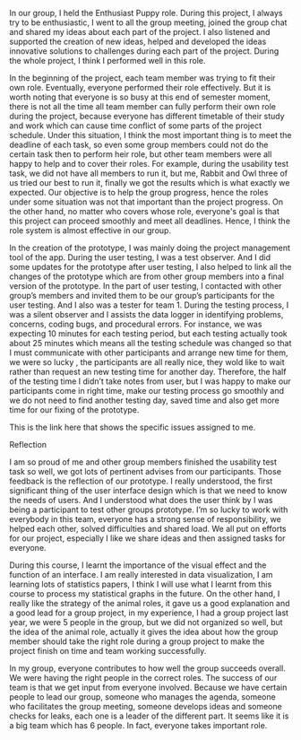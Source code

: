 In our group, I held the Enthusiast Puppy role. During this project, I always 
try to be enthusiastic, I went to all the group meeting, joined the group chat 
and shared my ideas about each part of the project. I also listened and 
supported the creation of new ideas, helped and developed the ideas innovative 
solutions to challenges during each part of the project. During the whole 
project, I think I performed well in this role.

In the beginning of the project, each team member was trying to fit their own 
role. Eventually, everyone performed their role effectively. But it is worth 
noting that everyone is so busy at this end of semester moment, there is not 
all the time all team member can fully perform their own role during the 
project, because everyone has different timetable of their study and work which 
can cause time conflict of some parts of the project schedule. Under this
situation, I think the most important thing is to meet the deadline of each 
task, so even some group members could not do the certain task then to perform 
heir role, but other team members were all happy to help and to cover their 
roles. For example, during the usability test task, we did not have all members 
to run it, but me, Rabbit and Owl three of us tried our best to run it, 
finally we got the results which is what exactly we expected. Our objective 
is to help the group progress, hence the roles under some situation was not
that important than the project progress. On the other hand, no matter who 
covers whose role, everyone's goal is that this project can proceed smoothly 
and meet all deadlines. Hence, I think the role system is almost effective in 
our group.

In the creation of the prototype, I was mainly doing the project management 
tool of the app. During the user testing, I was a test observer. And I did 
some updates for the prototype after user testing, I also helped to link all
the changes of the prototype which are from other group members into a final 
version of the prototype. In the part of user testing, I contacted with other 
group’s members and invited them to be our group’s participants for the user 
testing. And I also was a tester for team 1. During the testing process, I was 
a silent observer and I assists the data logger in identifying problems, 
concerns, coding bugs, and procedural errors. For instance, we was expecting 
10 minutes for each testing period, but each testing actually took about 25
minutes which means all the testing schedule was changed so that I must 
communicate with other participants and arrange  new time for them, we 
were so lucky , the participants are all really nice, they wold like to wait 
rather than request an new testing time for another day.  Therefore, the half
of the testing time I didn’t take notes from user, but I was happy to make our 
participants come in right time,  make our testing process go smoothly and we 
do not need to find another testing day, saved time and also get more time for
our fixing of the prototype.


This is the link here that shows the specific issues assigned to me.   


Reflection

I am so proud of me and other group members finished the usability test task 
so well, we got lots of pertinent advises from our participants. Those feedback 
is the reflection of our prototype. I really understood, the first significant 
thing of the user interface design which is that we need to know the needs of 
users. And I understood what does the user think by I was being a participant 
to test other groups prototype. I’m so lucky to work with everybody in this
team, everyone has a strong sense of responsibility, we helped each other, 
solved difficulties and shared load. We all put on efforts for our project, 
especially I like we share ideas and then assigned tasks for everyone.

During this course, I learnt the importance of the visual effect and the
function of an interface. I am really interested in data visualization, 
I am learning lots of statistics papers, I think I will use what I learnt 
from this course to process my statistical graphs in the future. On the 
other hand, I really like the strategy of the animal roles, it gave us a 
good explanation and a good lead for a group project, in my experience, I had 
a group project last year, we were 5 people in the group, but we did not 
organized so well, but the idea of the animal role, actually it gives the 
idea about how the group member should take the right role during a group
project to make the project finish on time and team working successfully. 

In my group, everyone contributes to how well the group succeeds overall. 
We were having the right people in the correct roles. The success of our team 
is that we get input from everyone involved. Because we have certain people to
lead our group, someone who manages the agenda, someone who facilitates the 
group meeting, someone develops ideas and someone checks for leaks, each one 
is a leader of the different part. It seems like it is a big team which has 6 
people. In fact, everyone takes important role.
